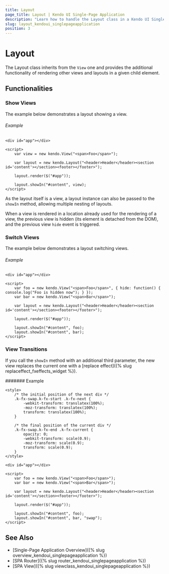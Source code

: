 ```yaml
---
title: Layout
page_title: Layout | Kendo UI Single-Page Application
description: "Learn how to handle the Layout class in a Kendo UI Single-Page Application."
slug: layout_kendoui_singlepageapplication
position: 3
---
```


# Layout

The Layout class inherits from the `View` one and provides the additional functionality of rendering other views and layouts in a given child element.

## Functionalities

### Show Views

The example below demonstrates a layout showing a view.

###### Example

    <div id="app"></div>

    <script>
        var view = new kendo.View("<span>Foo</span>");

        var layout = new kendo.Layout("<header>Header</header><section id='content'></section><footer></footer>");

        layout.render($("#app"));

        layout.showIn("#content", view);
    </script>

As the layout itself is a view, a layout instance can also be passed to the `showIn` method, allowing multiple nesting of layouts.

When a view is rendered in a location already used for the rendering of a view, the previous view is hidden (its element is detached from the DOM), and the previous view `hide` event is triggered.

### Switch Views

The example below demonstrates a layout switching views.

###### Example

    <div id="app"></div>

    <script>
        var foo = new kendo.View("<span>Foo</span>", { hide: function() { console.log("Foo is hidden now"); } });
        var bar = new kendo.View("<span>Bar</span>");

        var layout = new kendo.Layout("<header>Header</header><section id='content'></section><footer></footer>");

        layout.render($("#app"));

        layout.showIn("#content", foo);
        layout.showIn("#content", bar);
    </script>

### View Transitions

If you call the `showIn` method with an additional third parameter, the new view replaces the current one with a [replace effect]({% slug replaceffect_fxeffects_widget %}).

####### Example

    <style>
        /* the initial position of the next div */
        .k-fx-swap.k-fx-start .k-fx-next {
            -webkit-transform: translatex(100%);
            -moz-transform: translatex(100%);
            transform: translatex(100%);
        }

        /* the final position of the current div */
        .k-fx-swap.k-fx-end .k-fx-current {
            opacity: 0;
            -webkit-transform: scale(0.9);
            -moz-transform: scale(0.9);
            transform: scale(0.9);
        }
    </style>

    <div id="app"></div>

    <script>
        var foo = new kendo.View("<span>Foo</span>");
        var bar = new kendo.View("<span>Bar</span>");

        var layout = new kendo.Layout("<header>Header</header><section id='content'></section><footer></footer>");

        layout.render($("#app"));

        layout.showIn("#content", foo);
        layout.showIn("#content", bar, "swap");
    </script>

<!--*-->
## See Also

* [Single-Page Application Overview]({% slug overview_kendoui_singlepageapplication %})
* [SPA Router]({% slug router_kendoui_singlepageapplication %})
* [SPA View]({% slug viewclass_kendoui_singlepageapplication %})

